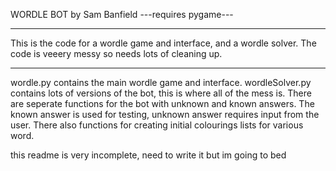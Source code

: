 WORDLE BOT by Sam Banfield
---requires pygame---

------------------------------------------------------------------------------------

This is the code for a wordle game and interface, and a wordle solver. The code is veeery messy so needs lots of cleaning up.

------------------------------------------------------------------------------------

wordle.py contains the main wordle game and interface. wordleSolver.py contains lots of versions of the bot, this is where all of the mess is. There are seperate functions for the bot with unknown and known answers. The known answer is used for testing, unknown answer requires input from the user. There also functions for creating initial colourings lists for various word.

this readme is very incomplete, need to write it but im going to bed 